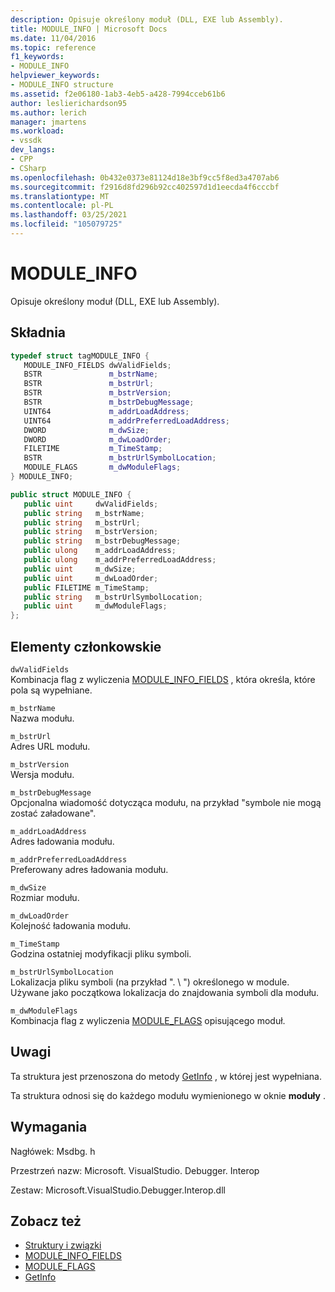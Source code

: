 ```yaml
---
description: Opisuje określony moduł (DLL, EXE lub Assembly).
title: MODULE_INFO | Microsoft Docs
ms.date: 11/04/2016
ms.topic: reference
f1_keywords:
- MODULE_INFO
helpviewer_keywords:
- MODULE_INFO structure
ms.assetid: f2e06180-1ab3-4eb5-a428-7994cceb61b6
author: leslierichardson95
ms.author: lerich
manager: jmartens
ms.workload:
- vssdk
dev_langs:
- CPP
- CSharp
ms.openlocfilehash: 0b432e0373e81124d18e3bf9cc5f8ed3a4707ab6
ms.sourcegitcommit: f2916d8fd296b92cc402597d1d1eecda4f6cccbf
ms.translationtype: MT
ms.contentlocale: pl-PL
ms.lasthandoff: 03/25/2021
ms.locfileid: "105079725"
---
```

# <a name="module_info"></a>MODULE_INFO
Opisuje określony moduł (DLL, EXE lub Assembly).

## <a name="syntax"></a>Składnia

```cpp
typedef struct tagMODULE_INFO { 
   MODULE_INFO_FIELDS dwValidFields;
   BSTR               m_bstrName;
   BSTR               m_bstrUrl;
   BSTR               m_bstrVersion;
   BSTR               m_bstrDebugMessage;
   UINT64             m_addrLoadAddress;
   UINT64             m_addrPreferredLoadAddress;
   DWORD              m_dwSize;
   DWORD              m_dwLoadOrder;
   FILETIME           m_TimeStamp;
   BSTR               m_bstrUrlSymbolLocation;
   MODULE_FLAGS       m_dwModuleFlags;
} MODULE_INFO;
```

```csharp
public struct MODULE_INFO { 
   public uint     dwValidFields;
   public string   m_bstrName;
   public string   m_bstrUrl;
   public string   m_bstrVersion;
   public string   m_bstrDebugMessage;
   public ulong    m_addrLoadAddress;
   public ulong    m_addrPreferredLoadAddress;
   public uint     m_dwSize;
   public uint     m_dwLoadOrder;
   public FILETIME m_TimeStamp;
   public string   m_bstrUrlSymbolLocation;
   public uint     m_dwModuleFlags;
};
```

## <a name="members"></a>Elementy członkowskie
 `dwValidFields`\
 Kombinacja flag z wyliczenia [MODULE_INFO_FIELDS](../../../extensibility/debugger/reference/module-info-fields.md) , która określa, które pola są wypełniane.

 `m_bstrName`\
 Nazwa modułu.

 `m_bstrUrl`\
 Adres URL modułu.

 `m_bstrVersion`\
 Wersja modułu.

 `m_bstrDebugMessage`\
 Opcjonalna wiadomość dotycząca modułu, na przykład "symbole nie mogą zostać załadowane".

 `m_addrLoadAddress`\
 Adres ładowania modułu.

 `m_addrPreferredLoadAddress`\
 Preferowany adres ładowania modułu.

 `m_dwSize`\
 Rozmiar modułu.

 `m_dwLoadOrder`\
 Kolejność ładowania modułu.

 `m_TimeStamp`\
 Godzina ostatniej modyfikacji pliku symboli.

 `m_bstrUrlSymbolLocation`\
 Lokalizacja pliku symboli (na przykład ". \\ ") określonego w module. Używane jako początkowa lokalizacja do znajdowania symboli dla modułu.

 `m_dwModuleFlags`\
 Kombinacja flag z wyliczenia [MODULE_FLAGS](../../../extensibility/debugger/reference/module-flags.md) opisującego moduł.

## <a name="remarks"></a>Uwagi
 Ta struktura jest przenoszona do metody [GetInfo](../../../extensibility/debugger/reference/idebugmodule2-getinfo.md) , w której jest wypełniana.

 Ta struktura odnosi się do każdego modułu wymienionego w oknie **moduły** .

## <a name="requirements"></a>Wymagania
 Nagłówek: Msdbg. h

 Przestrzeń nazw: Microsoft. VisualStudio. Debugger. Interop

 Zestaw: Microsoft.VisualStudio.Debugger.Interop.dll

## <a name="see-also"></a>Zobacz też
- [Struktury i związki](../../../extensibility/debugger/reference/structures-and-unions.md)
- [MODULE_INFO_FIELDS](../../../extensibility/debugger/reference/module-info-fields.md)
- [MODULE_FLAGS](../../../extensibility/debugger/reference/module-flags.md)
- [GetInfo](../../../extensibility/debugger/reference/idebugmodule2-getinfo.md)
